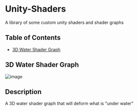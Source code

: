 # Unity-Shaders
A library of some custom unity shaders and shader graphs

## Table of Contents
  * [3D Water Shader Graph](#3d-water-shader-graph)

## 3D Water Shader Graph
![image](https://github.com/ZackYang-ops/Unity-Shaders/blob/master/Water/Preview/Preview.gif)
## Description
A 3D water shader graph that will deform what is "under water"


